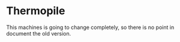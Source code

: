 # Thermopile

This machines is going to change completely, so there is no point in document the old version.